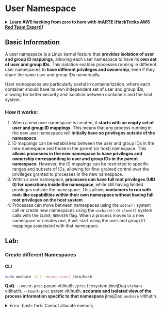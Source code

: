 # User Namespace

<details>

<summary><strong>Learn AWS hacking from zero to hero with</strong> <a href="https://training.hacktricks.xyz/courses/arte"><strong>htARTE (HackTricks AWS Red Team Expert)</strong></a><strong>!</strong></summary>

Other ways to support HackTricks:

* If you want to see your **company advertised in HackTricks** or **download HackTricks in PDF** Check the [**SUBSCRIPTION PLANS**](https://github.com/sponsors/carlospolop)!
* Get the [**official PEASS & HackTricks swag**](https://peass.creator-spring.com)
* Discover [**The PEASS Family**](https://opensea.io/collection/the-peass-family), our collection of exclusive [**NFTs**](https://opensea.io/collection/the-peass-family)
* **Join the** 💬 [**Discord group**](https://discord.gg/hRep4RUj7f) or the [**telegram group**](https://t.me/peass) or **follow** us on **Twitter** 🐦 [**@carlospolopm**](https://twitter.com/hacktricks_live)**.**
* **Share your hacking tricks by submitting PRs to the** [**HackTricks**](https://github.com/carlospolop/hacktricks) and [**HackTricks Cloud**](https://github.com/carlospolop/hacktricks-cloud) github repos.

</details>

## Basic Information

A user namespace is a Linux kernel feature that **provides isolation of user and group ID mappings**, allowing each user namespace to have its **own set of user and group IDs**. This isolation enables processes running in different user namespaces to **have different privileges and ownership**, even if they share the same user and group IDs numerically.

User namespaces are particularly useful in containerization, where each container should have its own independent set of user and group IDs, allowing for better security and isolation between containers and the host system.

### How it works:

1. When a new user namespace is created, it **starts with an empty set of user and group ID mappings**. This means that any process running in the new user namespace will **initially have no privileges outside of the namespace**.
2. ID mappings can be established between the user and group IDs in the new namespace and those in the parent (or host) namespace. This **allows processes in the new namespace to have privileges and ownership corresponding to user and group IDs in the parent namespace**. However, the ID mappings can be restricted to specific ranges and subsets of IDs, allowing for fine-grained control over the privileges granted to processes in the new namespace.
3. Within a user namespace, **processes can have full root privileges (UID 0) for operations inside the namespace**, while still having limited privileges outside the namespace. This allows **containers to run with root-like capabilities within their own namespace without having full root privileges on the host system**.
4. Processes can move between namespaces using the `setns()` system call or create new namespaces using the `unshare()` or `clone()` system calls with the `CLONE_NEWUSER` flag. When a process moves to a new namespace or creates one, it will start using the user and group ID mappings associated with that namespace.

## Lab:

### Create different Namespaces

#### CLI
```bash
sudo unshare -U [--mount-proc] /bin/bash
```
**QaQ**: 
`--mount-proc` param vItlhutlh `/proc` filesystem jImejDaq `unshare` vItlhutlh. `--mount-proc` param vItlhutlh, **accurate and isolated view of the process information specific to that namespace** jImejDaq `unshare` vItlhutlh.

<details>

<summary>Error: bash: fork: Cannot allocate memory</summary>

`unshare` `-f` option vItlhutlh, Linux vItlhutlh new PID (Process ID) namespaces jImejDaq. vItlhutlh jImejDaq 'ej vItlhutlh jImejDaq 'ej vItlhutlh jImejDaq 'ej vItlhutlh jImejDaq 'ej vItlhutlh jImejDaq 'ej vItlhutlh jImejDaq 'ej vItlhutlh jImejDaq 'ej vItlhutlh jImejDaq 'ej vItlhutlh jImejDaq 'ej vItlhutlh jImejDaq 'ej vItlhutlh jImejDaq 'ej vItlhutlh jImejDaq 'ej vItlhutlh jImejDaq 'ej vItlhutlh jImejDaq 'ej vItlhutlh jImejDaq 'ej vItlhutlh jImejDaq 'ej vItlhutlh jImejDaq 'ej vItlhutlh jImejDaq 'ej vItlhutlh jImejDaq 'ej vItlhutlh jImejDaq 'ej vItlhutlh jImejDaq 'ej vItlhutlh jImejDaq 'ej vItlhutlh jImejDaq 'ej vItlhutlh jImejDaq 'ej vItlhutlh jImejDaq 'ej vItlhutlh jImejDaq 'ej vItlhutlh jImejDaq 'ej vItlhutlh jImejDaq 'ej vItlhutlh jImejDaq 'ej vItlhutlh jImejDaq 'ej vItlhutlh jImejDaq 'ej vItlhutlh jImejDaq 'ej vItlhutlh jImejDaq 'ej vItlhutlh jImejDaq 'ej vItlhutlh jImejDaq 'ej vItlhutlh jImejDaq 'ej vItlhutlh jImejDaq 'ej vItlhutlh jImejDaq 'ej vItlhutlh jImejDaq 'ej vItlhutlh jImejDaq 'ej vItlhutlh jImejDaq 'ej vItlhutlh jImejDaq 'ej vItlhutlh jImejDaq 'ej vItlhutlh jImejDaq 'ej vItlhutlh jImejDaq 'ej vItlhutlh jImejDaq 'ej vItlhutlh jImejDaq 'ej vItlhutlh jImejDaq 'ej vItlhutlh jImejDaq 'ej vItlhutlh jImejDaq 'ej vItlhutlh jImejDaq 'ej vItlhutlh jImejDaq 'ej vItlhutlh jImejDaq 'ej vItlhutlh jImejDaq 'ej vItlhutlh jImejDaq 'ej vItlhutlh jImejDaq 'ej vItlhutlh jImejDaq 'ej vItlhutlh jImejDaq 'ej vItlhutlh jImejDaq 'ej vItlhutlh jImejDaq 'ej vItlhutlh jImejDaq 'ej vItlhutlh jImejDaq 'ej vItlhutlh jImejDaq 'ej vItlhutlh jImejDaq 'ej vItlhutlh jImejDaq 'ej vItlhutlh jImejDaq 'ej vItlhutlh jImejDaq 'ej vItlhutlh jImejDaq 'ej vItlhutlh jImejDaq 'ej vItlhutlh jImejDaq 'ej vItlhutlh jImejDaq 'ej vItlhutlh jImejDaq 'ej vItlhutlh jImejDaq 'ej vItlhutlh jImejDaq 'ej vItlhutlh jImejDaq 'ej vItlhutlh jImejDaq 'ej vItlhutlh jImejDaq 'ej vItlhutlh jImejDaq 'ej vItlhutlh jImejDaq 'ej vItlhutlh jImejDaq 'ej vItlhutlh jImejDaq 'ej vItlhutlh jImejDaq 'ej vItlhutlh jImejDaq 'ej vItlhutlh jImejDaq 'ej vItlhutlh jImejDaq 'ej vItlhutlh jImejDaq 'ej vItlhutlh jImejDaq 'ej vItlhutlh jImejDaq 'ej vItlhutlh jImejDaq 'ej vItlhutlh jImejDaq 'ej vItlhutlh jImejDaq 'ej vItlhutlh jImejDaq 'ej vItlhutlh jImejDaq 'ej vItlhutlh jImejDaq 'ej vItlhutlh jImejDaq 'ej vItlhutlh jImejDaq 'ej vItlhutlh jImejDaq 'ej vItlhutlh jImejDaq 'ej vItlhutlh jImejDaq 'ej vItlhutlh jImejDaq 'ej vItlhutlh jImejDaq 'ej vItlhutlh jImejDaq 'ej vItlhutlh jImejDaq 'ej vItlhutlh jImejDaq 'ej vItlhutlh jImejDaq 'ej vItlhutlh jImejDaq 'ej vItlhutlh jImejDaq 'ej vItlhutlh jImejDaq 'ej vItlhutlh jImejDaq 'ej vItlhutlh jImejDaq 'ej vItlhutlh jImejDaq 'ej vItlhutlh jImejDaq 'ej vItlhutlh jImejDaq 'ej vItlhutlh jImejDaq 'ej vItlhutlh jImejDaq 'ej vItlhutlh jImejDaq 'ej vItlhutlh jImejDaq 'ej vItlhutlh jImejDaq 'ej vItlhutlh jImejDaq 'ej vItlhutlh jImejDaq 'ej vItlhutlh jImejDaq 'ej vItlhutlh jImejDaq 'ej vItlhutlh jImejDaq 'ej vItlhutlh jImejDaq 'ej vItlhutlh jImejDaq 'ej vItlhutlh jImejDaq 'ej vItlhutlh jImejDaq 'ej vItlhutlh jImejDaq 'ej vItlhutlh jImejDaq 'ej vItlhutlh jImejDaq 'ej vItlhutlh jImejDaq 'ej vItlhutlh jImejDaq 'ej vItlhutlh jImejDaq 'ej vItlhutlh jImejDaq 'ej vItlhutlh jImejDaq 'ej vItlhutlh jImejDaq 'ej vItlhutlh jImejDaq 'ej vItlhutlh jImejDaq 'ej vItlhutlh jImejDaq 'ej vItlhutlh jImejDaq 'ej vItlhutlh jImejDaq 'ej vItlhutlh jImejDaq 'ej vItlhutlh jImejDaq 'ej vItlhutlh jImejDaq 'ej vItlhutlh jImejDaq 'ej vItlhutlh jImejDaq 'ej vItlhutlh jImejDaq 'ej vItlhutlh jImejDaq 'ej vItlhutlh jImejDaq 'ej vItlhutlh jImejDaq 'ej vItlhutlh jImejDaq 'ej vItlhutlh jImejDaq 'ej vItlhutlh jImejDaq 'ej vItlhutlh jImejDaq 'ej vItlhutlh jImejDaq 'ej vItlhutlh jImejDaq 'ej vItlhutlh jImejDaq 'ej vItlhutlh jImejDaq 'ej vItlhutlh jImejDaq 'ej vItlhutlh jImejDaq 'ej vItlhutlh jImejDaq 'ej vItlhutlh jImejDaq 'ej vItlhutlh jImejDaq 'ej vItlhutlh jImejDaq 'ej vItlhutlh jImejDaq 'ej vItlhutlh jImejDaq 'ej vItlhutlh jImejDaq 'ej vItlhutlh jImejDaq 'ej vItlhutlh jImejDaq 'ej vItlhutlh jImejDaq 'ej vItlhutlh jImejDaq 'ej vItlhutlh jImejDaq 'ej vItlhutlh jImejDaq 'ej vItlhutlh jImejDaq 'ej vItlhutlh jImejDaq 'ej vItlhutlh jImejDaq 'ej vItlhutlh jImejDaq 'ej vItlhutlh jImejDaq 'ej vItlhutlh jImejDaq 'ej vItlhutlh jImejDaq 'ej vItlhutlh jImejDaq 'ej vItlhutlh jImejDaq 'ej vItlhutlh jImejDaq 'ej vItlhutlh jImejDaq 'ej vItlhutlh jImejDaq 'ej vItlhutlh jImejDaq 'ej vItlhutlh jImejDaq 'ej vItlhutlh jImejDaq 'ej vItlhutlh jImejDaq 'ej vItlhutlh jImejDaq 'ej vItlhutlh jImejDaq 'ej vItlhutlh jImejDaq 'ej vItlhutlh jImejDaq 'ej vItlhutlh jImejDaq 'ej vItlhutlh jImejDaq 'ej vItlhutlh jImejDaq 'ej vItlhutlh jImejDaq 'ej vItlhutlh jImejDaq 'ej vItlhutlh jImejDaq 'ej vItlhutlh jImejDaq 'ej vItlhutlh jImejDaq 'ej vItlhutlh jImejDaq 'ej vItlhutlh jImejDaq 'ej vItlhutlh jImejDaq 'ej vItlhutlh jImejDaq 'ej vItlhutlh jImejDaq 'ej vItlhutlh jImejDaq 'ej vItlhutlh jImejDaq 'ej vItlhutlh jImejDaq 'ej vItlhutlh jImejDaq 'ej vItlhutlh jImejDaq 'ej vItlhutlh jImejDaq 'ej vItlhutlh jImejDaq 'ej vItlhutlh jImejDaq 'ej vItlhutlh jImejDaq 'ej vItlhutlh jImejDaq 'ej vItlhutlh jImejDaq 'ej vItlhutlh jImejDaq 'ej vItlhutlh jImejDaq 'ej vItlhutlh jImejDaq 'ej vItlhutlh jImejDaq 'ej vItlhutlh jImejDaq 'ej vItlhutlh jImejDaq 'ej vItlhutlh jImejDaq 'ej vItlhutlh jImejDaq 'ej vItlhutlh jImejDaq 'ej vItlhutlh jImejDaq 'ej vItlhutlh jImejDaq 'ej vItlhutlh jImejDaq 'ej vItlhutlh jImejDaq 'ej vItlhutlh jImejDaq 'ej vItlhutlh jImejDaq 'ej vItlhutlh jImejDaq 'ej vItlhutlh jImejDaq 'ej vItlhutlh jImejDaq 'ej vItlhutlh jImejDaq 'ej vItlhutlh jImejDaq 'ej vItlhutlh jImejDaq 'ej vItlhutlh jImejDaq 'ej vItlhutlh jImejDaq 'ej vItlhutlh jImejDaq 'ej vItlhutlh jImejDaq 'ej vItlhutlh jImejDaq 'ej vItlhutlh jImejDaq 'ej vItlhutlh jImejDaq 'ej vItlhutlh jImejDaq 'ej vItlhutlh jImejDaq 'ej vItlhutlh jImejDaq 'ej vItlhutlh jImejDaq 'ej vItlhutlh jImejDaq 'ej vItlhutlh jImejDaq 'ej vItlhutlh jImejDaq 'ej vItlhutlh jImejDaq 'ej vItlhutlh jImejDaq 'ej vItlhutlh jImejDaq 'ej vItlhutlh jImejDaq 'ej vItlhutlh jImejDaq 'ej vItlhutlh jImejDaq 'ej vItlhutlh jImejDaq 'ej vItlhutlh jImejDaq 'ej vItlhutlh jImejDaq 'ej vItlhutlh jImejDaq 'ej vItlhutlh jImejDaq 'ej vItlhutlh jImejDaq 'ej vItlhutlh jImejDaq 'ej vItlhutlh jImejDaq 'ej vItlhutlh jImejDaq 'ej vItlhutlh jImejDaq 'ej vItlhutlh jImejDaq 'ej vItlhutlh jImejDaq 'ej vItlhutlh jImejDaq 'ej vItlhutlh jImejDaq 'ej vItlhutlh jImejDaq 'ej vItlhutlh jImejDaq 'ej vItlhutlh jImejDaq 'ej vItlhutlh jImejDaq '
```bash
docker run -ti --name ubuntu1 -v /usr:/ubuntu1 ubuntu bash
```
**`--userns-remap=default`** **`--userns-remap=default`** **`--userns-remap=default`** **`--userns-remap=default`** **`--userns-remap=default`** **`--userns-remap=default`** **`--userns-remap=default`** **`--userns-remap=default`** **`--userns-remap=default`** **`--userns-remap=default`** **`--userns-remap=default`** **`--userns-remap=default`** **`--userns-remap=default`** **`--userns-remap=default`** **`--userns-remap=default`** **`--userns-remap=default`** **`--userns-remap=default`** **`--userns-remap=default`** **`--userns-remap=default`** **`--userns-remap=default`** **`--userns-remap=default`** **`--userns-remap=default`** **`--userns-remap=default`** **`--userns-remap=default`** **`--userns-remap=default`** **`--userns-remap=default`** **`--userns-remap=default`** **`--userns-remap=default`** **`--userns-remap=default`** **`--userns-remap=default`** **`--userns-remap=default`** **`--userns-remap=default`** **`--userns-remap=default`** **`--userns-remap=default`** **`--userns-remap=default`** **`--userns-remap=default`** **`--userns-remap=default`** **`--userns-remap=default`** **`--userns-remap=default`** **`--userns-remap=default`** **`--userns-remap=default`** **`--userns-remap=default`** **`--userns-remap=default`** **`--userns-remap=default`** **`--userns-remap=default`** **`--userns-remap=default`** **`--userns-remap=default`** **`--userns-remap=default`** **`--userns-remap=default`** **`--userns-remap=default`** **`--userns-remap=default`** **`--userns-remap=default`** **`--userns-remap=default`** **`--userns-remap=default`** **`--userns-remap=default`** **`--userns-remap=default`** **`--userns-remap=default`** **`--userns-remap=default`** **`--userns-remap=default`** **`--userns-remap=default`** **`--userns-remap=default`** **`--userns-remap=default`** **`--userns-remap=default`** **`--userns-remap=default`** **`--userns-remap=default`** **`--userns-remap=default`** **`--userns-remap=default`** **`--userns-remap=default`** **`--userns-remap=default`** **`--userns-remap=default`** **`--userns-remap=default`** **`--userns-remap=default`** **`--userns-remap=default`** **`--userns-remap=default`** **`--userns-remap=default`** **`--userns-remap=default`** **`--userns-remap=default`** **`--userns-remap=default`** **`--userns-remap=default`** **`--userns-remap=default`** **`--userns-remap=default`** **`--userns-remap=default`** **`--userns-remap=default`** **`--userns-remap=default`** **`--userns-remap=default`** **`--userns-remap=default`** **`--userns-remap=default`** **`--userns-remap=default`** **`--userns-remap=default`** **`--userns-remap=default`** **`--userns-remap=default`** **`--userns-remap=default`** **`--userns-remap=default`** **`--userns-remap=default`** **`--userns-remap=default`** **`--userns-remap=default`** **`--userns-remap=default`** **`--userns-remap=default`** **`--userns-remap=default`** **`--userns-remap=default`** **`--userns-remap=default`** **`--userns-remap=default`** **`--userns-remap=default`** **`--userns-remap=default`** **`--userns-remap=default`** **`--userns-remap=default`** **`--userns-remap=default`** **`--userns-remap=default`** **`--userns-remap=default`** **`--userns-remap=default`** **`--userns-remap=default`** **`--userns-remap=default`** **`--userns-remap=default`** **`--userns-remap=default`** **`--userns-remap=default`** **`--userns-remap=default`** **`--userns-remap=default`** **`--userns-remap=default`** **`--userns-remap=default`** **`--userns-remap=default`** **`--userns-remap=default`** **`--userns-remap=default`** **`--userns-remap=default`** **`--userns-remap=default`** **`--userns-remap=default`** **`--userns-remap=default`** **`--userns-remap=default`** **`--userns-remap=default`** **`--userns-remap=default`** **`--userns-remap=default`** **`--userns-remap=default`** **`--userns-remap=default`** **`--userns-remap=default`** **`--userns-remap=default`** **`--userns-remap=default`** **`--userns-remap=default`** **`--userns-remap=default`** **`--userns-remap=default`** **`--userns-remap=default`** **`--userns-remap=default`** **`--userns-remap=default`** **`--userns-remap=default`** **`--userns-remap=default`** **`--userns-remap=default`** **`--userns-remap=default`** **`--userns-remap=default`** **`--userns-remap=default`** **`--userns-remap=default`** **`--userns-remap=default`** **`--userns-remap=default`** **`--userns-remap=default`** **`--userns-remap=default`** **`--userns-remap=default`** **`--userns-remap=default`** **`--userns-remap=default`** **`--userns-remap=default`** **`--userns-remap=default`** **`--userns-remap=default`** **`--userns-remap=default`** **`--userns-remap=default`** **`--userns-remap=default`** **`--userns-remap=default`** **`--userns-remap=default`** **`--userns-remap=default`** **`--userns-remap=default`** **`--userns-remap=default`** **`--userns-remap=default`** **`--userns-remap=default`** **`--userns-remap=default`** **`--userns-remap=default`** **`--userns-remap=default`** **`--userns-remap=default`** **`--userns-remap=default`** **`--userns-remap=default`** **`--userns-remap=default`** **`--userns-remap=default`** **`--userns-remap=default`** **`--userns-remap=default`** **`--userns-remap=default`** **`--userns-remap=default`** **`--userns-remap=default`** **`--userns-remap=default`** **`--userns-remap=default`** **`--userns-remap=default`** **`--userns-remap=default`** **`--userns-remap=default`** **`--userns-remap=default`** **`--userns-remap=default`** **`--userns-remap=default`** **`--userns-remap=default`** **`--userns-remap=default`** **`--userns-remap=default`** **`--userns-remap=default`** **`--userns-remap=default`** **`--userns-remap=default`** **`--userns-remap=default`** **`--userns-remap=default`** **`--userns-remap=default`** **`--userns-remap=default`** **`--userns-remap=default`** **`--userns-remap=default`** **`--userns-remap=default`** **`--userns-remap=default`** **`--userns-remap=default`** **`--userns-remap=default`** **`--userns-remap=default`** **`--userns-remap=default`** **`--userns-remap=default`** **`--userns-remap=default`** **`--userns-remap=default`** **`--userns-remap=default`** **`--userns-remap=default`** **`--userns-remap=default`** **`--userns-remap=default`** **`--userns-remap=default`** **`--userns-remap=default`** **`--userns-remap=default`** **`--userns-remap=default`** **`--userns-remap=default`** **`--userns-remap=default`** **`--userns-remap=default`** **`--userns-remap=default`** **`--userns-remap=default`** **`--userns-remap=default`** **`--userns-remap=default`** **`--userns-remap=default`** **`--userns-remap=default`** **`--userns-remap=default`** **`--userns-remap=default`** **`--userns-remap=default`** **`--userns-remap=default`** **`--userns-remap=default`** **`--userns-remap=default`** **`--userns-remap=default`** **`--userns-remap=default`** **`--userns-remap=default`** **`--userns-remap=default`** **`--userns-remap=default`** **`--userns-remap=default`** **`--userns-remap=default`** **`--userns-remap=default`** **`--userns-remap=default`** **`--userns-remap=default`** **`--userns-remap=default`** **`--userns-remap=default`** **`--userns-remap=default`** **`--userns-remap=default`** **`--userns-remap=default`** **`--userns-remap=default`** **`--userns-remap=default`** **`--userns-remap=default`** **`--userns-remap=default`** **`--userns-remap=default`** **`--userns-remap=default`** **`--userns-remap=default`** **`--userns-remap=default`** **`--userns-remap=default`** **`--userns-remap=default`** **`--userns-remap=default`** **`--userns-remap=default`** **`--userns-remap=default`** **`--userns-remap=default`** **`--userns-remap=default`** **`--userns-remap=default`** **`--userns-remap=default`** **`--userns-remap=default`** **`--userns-remap=default`** **`--userns-remap=default`** **`--userns-remap=default`** **`--userns-remap=default`** **`--userns-remap=default`** **`--userns-remap=default`** **`--userns-remap=default`** **`--userns-remap=default`** **`--userns-remap=default`** **`--userns-remap=default`** **`--userns-remap=default`** **`--userns-remap=default`** **`--userns-remap=default`** **`--userns-remap=default`** **`--userns-remap=default`** **`--userns-remap=default`** **`--userns-remap=default`** **`--userns-remap=default`** **`--userns-remap=default`** **`--userns-remap=default`** **`--userns-remap=default`** **`--userns-remap=default`** **`--userns-remap=default`** **`--userns-remap=default`** **`--userns-remap=default`** **`--userns-remap=default`** **`--userns-remap=default`** **`--userns-remap=default`** **`--userns-remap=default`** **`--userns-remap=default`** **`--userns-remap=default`** **`--userns-remap=default`** **`--userns-remap=default`** **`--userns-remap=default`** **`--userns-remap=default`** **`--userns-remap=default`** **`--userns-remap=default`** **`--userns-remap=default`** **`--userns-remap=default`** **`--userns-remap=default`** **`--userns-remap=default`** **`--userns-remap=default`** **`--userns-remap=default`** **`--userns-remap=default`** **`--userns-remap=default`** **`--userns-remap=default`** **`--userns-remap=default`** **`--userns-remap=default`** **`--userns-remap=default`** **`--userns-remap=default`** **`--userns-remap=default`** **`--userns-remap=default`** **`--userns-remap=default`** **`--userns-remap=default`** **`--userns-remap=default`** **`--userns-remap=default`** **`--userns-remap=default`** **`--userns-remap=default`** **`--userns-remap=default`** **`--userns-remap=default`** **`--userns-remap=default`** **`--userns-remap=default`** **`--userns-remap=default`** **`--userns-remap=default`** **`--userns-remap=default`** **`--userns-remap=default`** **`--userns-remap=default`** **`--userns-remap=default`** **`--userns-remap=default`** **`--userns-remap=default`** **`--userns-remap=default`** **`--userns-remap=default`** **`--userns-remap=default`** **`--userns-remap=default`** **`--userns-remap=default`** **`--userns-remap=default`** **`--userns-remap=default`** **`--userns-remap=default`** **`--userns-remap=default`** **`--userns-remap=default`** **`--userns-remap=default`** **`--userns-remap=default`** **`--userns-remap=default`** **`--userns-remap=default`** **`--userns-remap=default`** **`--userns-remap=default
```bash
ls -l /proc/self/ns/user
lrwxrwxrwx 1 root root 0 Apr  4 20:57 /proc/self/ns/user -> 'user:[4026531837]'
```
**Klingon Translation:**

```
Docker container jImejDaq user map jImejDaq yIlo'laHbe'.:
```

**English Translation:**

```
It's possible to check the user map from the docker container with:
```
```bash
cat /proc/self/uid_map
0          0 4294967295  --> Root is root in host
0     231072      65536  --> Root is 231072 userid in host
```
Or from the host with:

`Host-vaD:`
```bash
cat /proc/<pid>/uid_map
```
### bI'reS 'ej User namespaces

{% code overflow="wrap" %}
```bash
sudo find /proc -maxdepth 3 -type l -name user -exec readlink {} \; 2>/dev/null | sort -u
# Find the processes with an specific namespace
sudo find /proc -maxdepth 3 -type l -name user -exec ls -l  {} \; 2>/dev/null | grep <ns-number>
```
{% code %}

### Qa'legh User namespace vItlhutlh

{% endcode %}
```bash
nsenter -U TARGET_PID --pid /bin/bash
```
ghItlh 'ej, **root** jImej **process namespace** **enter**. 'ej **enter** **namespace** **descriptor** **without** **cannot** (like `/proc/self/ns/user`) **enter**.

### **Create** **new User namespace** (with mappings)

{% code overflow="wrap" %}
```bash
unshare -U [--map-user=<uid>|<name>] [--map-group=<gid>|<name>] [--map-root-user] [--map-current-user]
```
{% endcode %}
```bash
# Container
sudo unshare -U /bin/bash
nobody@ip-172-31-28-169:/home/ubuntu$ #Check how the user is nobody

# From the host
ps -ef | grep bash # The user inside the host is still root, not nobody
root       27756   27755  0 21:11 pts/10   00:00:00 /bin/bash
```
### Recovering Capabilities

**Qa'vIn user namespace, qaStaHvIS namespace jImejDaq yInob, qaStaHvIS namespace Daq jImejDaq qaStaHvIS namespace vItlhutlhlaHbe'chugh qaStaHvIS namespace jImejDaq qaStaHvIS namespace vItlhutlhlaHbe'chugh qaStaHvIS namespace jImejDaq qaStaHvIS namespace vItlhutlhlaHbe'chugh qaStaHvIS namespace jImejDaq qaStaHvIS namespace vItlhutlhlaHbe'chugh qaStaHvIS namespace jImejDaq qaStaHvIS namespace vItlhutlhlaHbe'chugh qaStaHvIS namespace jImejDaq qaStaHvIS namespace vItlhutlhlaHbe'chugh qaStaHvIS namespace jImejDaq qaStaHvIS namespace vItlhutlhlaHbe'chugh qaStaHvIS namespace jImejDaq qaStaHvIS namespace vItlhutlhlaHbe'chugh qaStaHvIS namespace jImejDaq qaStaHvIS namespace vItlhutlhlaHbe'chugh qaStaHvIS namespace jImejDaq qaStaHvIS namespace vItlhutlhlaHbe'chugh qaStaHvIS namespace jImejDaq qaStaHvIS namespace vItlhutlhlaHbe'chugh qaStaHvIS namespace jImejDaq qaStaHvIS namespace vItlhutlhlaHbe'chugh qaStaHvIS namespace jImejDaq qaStaHvIS namespace vItlhutlhlaHbe'chugh qaStaHvIS namespace jImejDaq qaStaHvIS namespace vItlhutlhlaHbe'chugh qaStaHvIS namespace jImejDaq qaStaHvIS namespace vItlhutlhlaHbe'chugh qaStaHvIS namespace jImejDaq qaStaHvIS namespace vItlhutlhlaHbe'chugh qaStaHvIS namespace jImejDaq qaStaHvIS namespace vItlhutlhlaHbe'chugh qaStaHvIS namespace jImejDaq qaStaHvIS namespace vItlhutlhlaHbe'chugh qaStaHvIS namespace jImejDaq qaStaHvIS namespace vItlhutlhlaHbe'chugh qaStaHvIS namespace jImejDaq qaStaHvIS namespace vItlhutlhlaHbe'chugh qaStaHvIS namespace jImejDaq qaStaHvIS namespace vItlhutlhlaHbe'chugh qaStaHvIS namespace jImejDaq qaStaHvIS namespace vItlhutlhlaHbe'chugh qaStaHvIS namespace jImejDaq qaStaHvIS namespace vItlhutlhlaHbe'chugh qaStaHvIS namespace jImejDaq qaStaHvIS namespace vItlhutlhlaHbe'chugh qaStaHvIS namespace jImejDaq qaStaHvIS namespace vItlhutlhlaHbe'chugh qaStaHvIS namespace jImejDaq qaStaHvIS namespace vItlhutlhlaHbe'chugh qaStaHvIS namespace jImejDaq qaStaHvIS namespace vItlhutlhlaHbe'chugh qaStaHvIS namespace jImejDaq qaStaHvIS namespace vItlhutlhlaHbe'chugh qaStaHvIS namespace jImejDaq qaStaHvIS namespace vItlhutlhlaHbe'chugh qaStaHvIS namespace jImejDaq qaStaHvIS namespace vItlhutlhlaHbe'chugh qaStaHvIS namespace jImejDaq qaStaHvIS namespace vItlhutlhlaHbe'chugh qaStaHvIS namespace jImejDaq qaStaHvIS namespace vItlhutlhlaHbe'chugh qaStaHvIS namespace jImejDaq qaStaHvIS namespace vItlhutlhlaHbe'chugh qaStaHvIS namespace jImejDaq qaStaHvIS namespace vItlhutlhlaHbe'chugh qaStaHvIS namespace jImejDaq qaStaHvIS namespace vItlhutlhlaHbe'chugh qaStaHvIS namespace jImejDaq qaStaHvIS namespace vItlhutlhlaHbe'chugh qaStaHvIS namespace jImejDaq qaStaHvIS namespace vItlhutlhlaHbe'chugh qaStaHvIS namespace jImejDaq qaStaHvIS namespace vItlhutlhlaHbe'chugh qaStaHvIS namespace jImejDaq qaStaHvIS namespace vItlhutlhlaHbe'chugh qaStaHvIS namespace jImejDaq qaStaHvIS namespace vItlhutlhlaHbe'chugh qaStaHvIS namespace jImejDaq qaStaHvIS namespace vItlhutlhlaHbe'chugh qaStaHvIS namespace jImejDaq qaStaHvIS namespace vItlhutlhlaHbe'chugh qaStaHvIS namespace jImejDaq qaStaHvIS namespace vItlhutlhlaHbe'chugh qaStaHvIS namespace jImejDaq qaStaHvIS namespace vItlhutlhlaHbe'chugh qaStaHvIS namespace jImejDaq qaStaHvIS namespace vItlhutlhlaHbe'chugh qaStaHvIS namespace jImejDaq qaStaHvIS namespace vItlhutlhlaHbe'chugh qaStaHvIS namespace jImejDaq qaStaHvIS namespace vItlhutlhlaHbe'chugh qaStaHvIS namespace jImejDaq qaStaHvIS namespace vItlhutlhlaHbe'chugh qaStaHvIS namespace jImejDaq qaStaHvIS namespace vItlhutlhlaHbe'chugh qaStaHvIS namespace jImejDaq qaStaHvIS namespace vItlhutlhlaHbe'chugh qaStaHvIS namespace jImejDaq qaStaHvIS namespace vItlhutlhlaHbe'chugh qaStaHvIS namespace jImejDaq qaStaHvIS namespace vItlhutlhlaHbe'chugh qaStaHvIS namespace jImejDaq qaStaHvIS namespace vItlhutlhlaHbe'chugh qaStaHvIS namespace jImejDaq qaStaHvIS namespace vItlhutlhlaHbe'chugh qaStaHvIS namespace jImejDaq qaStaHvIS namespace vItlhutlhlaHbe'chugh qaStaHvIS namespace jImejDaq qaStaHvIS namespace vItlhutlhlaHbe'chugh qaStaHvIS namespace jImejDaq qaStaHvIS namespace vItlhutlhlaHbe'chugh qaStaHvIS namespace jImejDaq qaStaHvIS namespace vItlhutlhlaHbe'chugh qaStaHvIS namespace jImejDaq qaStaHvIS namespace vItlhutlhlaHbe'chugh qaStaHvIS namespace jImejDaq qaStaHvIS namespace vItlhutlhlaHbe'chugh qaStaHvIS namespace jImejDaq qaStaHvIS namespace vItlhutlhlaHbe'chugh qaStaHvIS namespace jImejDaq qaStaHvIS namespace vItlhutlhlaHbe'chugh qaStaHvIS namespace jImejDaq qaStaHvIS namespace vItlhutlhlaHbe'chugh qaStaHvIS namespace jImejDaq qaStaHvIS namespace vItlhutlhlaHbe'chugh qaStaHvIS namespace jImejDaq qaStaHvIS namespace vItlhutlhlaHbe'chugh qaStaHvIS namespace jImejDaq qaStaHvIS namespace vItlhutlhlaHbe'chugh qaStaHvIS namespace jImejDaq qaStaHvIS namespace vItlhutlhlaHbe'chugh qaStaHvIS namespace jImejDaq qaStaHvIS namespace vItlhutlhlaHbe'chugh qaStaHvIS namespace jImejDaq qaStaHvIS namespace vItlhutlhlaHbe'chugh qaStaHvIS namespace jImejDaq qaStaHvIS namespace vItlhutlhlaHbe'chugh qaStaHvIS namespace jImejDaq qaStaHvIS namespace vItlhutlhlaHbe'chugh qaStaHvIS namespace jImejDaq qaStaHvIS namespace vItlhutlhlaHbe'chugh qaStaHvIS namespace jImejDaq qaStaHvIS namespace vItlhutlhlaHbe'chugh qaStaHvIS namespace jImejDaq qaStaHvIS namespace vItlhutlhlaHbe'chugh qaStaHvIS namespace jImejDaq qaStaHvIS namespace vItlhutlhlaHbe'chugh qaStaHvIS namespace jImejDaq qaStaHvIS namespace vItlhutlhlaHbe'chugh qaStaHvIS namespace jImejDaq qaStaHvIS namespace vItlhutlhlaHbe'chugh qaStaHvIS namespace jImejDaq qaStaHvIS namespace vItlhutlhlaHbe'chugh qaStaHvIS namespace jImejDaq qaStaHvIS namespace vItlhutlhlaHbe'chugh qaStaHvIS namespace jImejDaq qaStaHvIS namespace vItlhutlhlaHbe'chugh qaStaHvIS namespace jImejDaq qaStaHvIS namespace vItlhutlhlaHbe'chugh qaStaHvIS namespace jImejDaq qaStaHvIS namespace vItlhutlhlaHbe'chugh qaStaHvIS namespace jImejDaq qaStaHvIS namespace vItlhutlhlaHbe'chugh qaStaHvIS namespace jImejDaq qaStaHvIS namespace vItlhutlhlaHbe'chugh qaStaHvIS namespace jImejDaq qaStaHvIS namespace vItlhutlhlaHbe'chugh qaStaHvIS namespace jImejDaq qaStaHvIS namespace vItlhutlhlaHbe'chugh qaStaHvIS namespace jImejDaq qaStaHvIS namespace vItlhutlhlaHbe'chugh qaStaHvIS namespace jImejDaq qaStaHvIS namespace vItlhutlhlaHbe'chugh qaStaHvIS namespace jImejDaq qaStaHvIS namespace vItlhutlhlaHbe'chugh qaStaHvIS namespace jImejDaq qaStaHvIS namespace vItlhutlhlaHbe'chugh qaStaHvIS namespace jImejDaq qaStaHvIS namespace vItlhutlhlaHbe'chugh qaStaHvIS namespace jImejDaq qaStaHvIS namespace vItlhutlhlaHbe'chugh qaStaHvIS namespace jImejDaq qaStaHvIS namespace vItlhutlhlaHbe'chugh qaStaHvIS namespace jImejDaq qaStaHvIS namespace vItlhutlhlaHbe'chugh qaStaHvIS namespace jImejDaq qaStaHvIS namespace vItlhutlhlaHbe'chugh qaStaHvIS namespace jImejDaq qaStaHvIS namespace vItlhutlhlaHbe'chugh qaStaHvIS namespace jImejDaq qaStaHvIS namespace vItlhutlhlaHbe'chugh qaStaHvIS namespace jImejDaq qaStaHvIS namespace vItlhutlhlaHbe'chugh qaStaHvIS namespace jImejDaq qaStaHvIS namespace vItlhutlhlaHbe'chugh qaStaHvIS namespace jImejDaq qaStaHvIS namespace vItlhutlhlaHbe'chugh qaStaHvIS namespace jImejDaq qaStaHvIS namespace vItlhutlhlaHbe'chugh qaStaHvIS namespace jImejDaq qaStaHvIS namespace vItlhutlhlaHbe'chugh qaStaHvIS namespace jImejDaq qaStaHvIS namespace vItlhutlhlaHbe'chugh qaStaHvIS namespace jImejDaq qaStaHvIS namespace vItlhutlhlaHbe'chugh qaStaHvIS namespace jImejDaq qaStaHvIS namespace vItlhutlhlaHbe'chugh qaStaHvIS namespace jImejDaq qaStaHvIS namespace vItlhutlhlaHbe'chugh qaStaHvIS namespace jImejDaq qaStaHvIS namespace vItlhutlhlaHbe'chugh qaStaHvIS namespace jImejDaq qaStaHvIS namespace vItlhutlhlaHbe'chugh qaStaHvIS namespace jImejDaq qaStaHvIS namespace vItlhutlhlaHbe'chugh qaStaHvIS namespace jImejDaq qaStaHvIS namespace vItlhutlhlaHbe'chugh qaStaHvIS namespace jImejDaq qaStaHvIS namespace vItlhutlhlaHbe'chugh qaStaHvIS namespace jImejDaq qaStaHvIS namespace vItlhutlhlaHbe'chugh qaStaHvIS namespace jImejDaq qaStaHvIS namespace vItlhutlhlaHbe'chugh qaStaHvIS namespace jImejDaq qaStaHvIS namespace vItlhutlhlaHbe'chugh qaStaHvIS namespace jImejDaq qaStaHvIS namespace vItlhutlhlaHbe'chugh qaStaHvIS namespace jImejDaq qaStaHvIS namespace vItlhutlhlaHbe'chugh qaStaHvIS namespace jImejDaq qaStaHvIS namespace vItlhutlhlaHbe'chugh qaStaHvIS namespace jImejDaq qaStaHvIS namespace vItlhutlhlaHbe'chugh qaStaHvIS namespace jImejDaq qaStaHvIS namespace vItlhutlhlaHbe'chugh qaStaHvIS namespace jImejDaq qaStaHvIS namespace vItlhutlhlaHbe'chugh qaStaHvIS namespace jImejDaq qaStaHvIS namespace vItlhutlhlaHbe'chugh qaStaHvIS namespace jImejDaq qaStaHvIS namespace vItlhutlhlaHbe'chugh qaStaHvIS namespace jImejDaq qaStaHv
```bash
# There are the syscalls that are filtered after changing User namespace with:
unshare -UmCpf  bash

Probando: 0x067 . . . Error
Probando: 0x070 . . . Error
Probando: 0x074 . . . Error
Probando: 0x09b . . . Error
Probando: 0x0a3 . . . Error
Probando: 0x0a4 . . . Error
Probando: 0x0a7 . . . Error
Probando: 0x0a8 . . . Error
Probando: 0x0aa . . . Error
Probando: 0x0ab . . . Error
Probando: 0x0af . . . Error
Probando: 0x0b0 . . . Error
Probando: 0x0f6 . . . Error
Probando: 0x12c . . . Error
Probando: 0x130 . . . Error
Probando: 0x139 . . . Error
Probando: 0x140 . . . Error
Probando: 0x141 . . . Error
Probando: 0x143 . . . Error
```
## References
* [https://stackoverflow.com/questions/44666700/unshare-pid-bin-bash-fork-cannot-allocate-memory](https://stackoverflow.com/questions/44666700/unshare-pid-bin-bash-fork-cannot-allocate-memory)

<details>

<summary><strong>Learn AWS hacking from zero to hero with</strong> <a href="https://training.hacktricks.xyz/courses/arte"><strong>htARTE (HackTricks AWS Red Team Expert)</strong></a><strong>!</strong></summary>

Other ways to support HackTricks:

* If you want to see your **company advertised in HackTricks** or **download HackTricks in PDF** Check the [**SUBSCRIPTION PLANS**](https://github.com/sponsors/carlospolop)!
* Get the [**official PEASS & HackTricks swag**](https://peass.creator-spring.com)
* Discover [**The PEASS Family**](https://opensea.io/collection/the-peass-family), our collection of exclusive [**NFTs**](https://opensea.io/collection/the-peass-family)
* **Join the** 💬 [**Discord group**](https://discord.gg/hRep4RUj7f) or the [**telegram group**](https://t.me/peass) or **follow** us on **Twitter** 🐦 [**@carlospolopm**](https://twitter.com/hacktricks_live)**.**
* **Share your hacking tricks by submitting PRs to the** [**HackTricks**](https://github.com/carlospolop/hacktricks) and [**HackTricks Cloud**](https://github.com/carlospolop/hacktricks-cloud) github repos.

</details>
